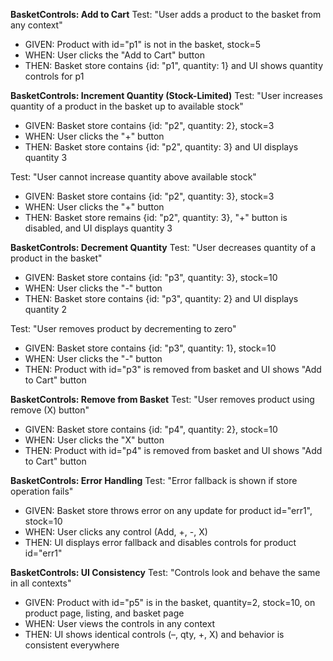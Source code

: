 **BasketControls: Add to Cart**
Test: "User adds a product to the basket from any context"

- GIVEN: Product with id="p1" is not in the basket, stock=5
- WHEN: User clicks the "Add to Cart" button
- THEN: Basket store contains {id: "p1", quantity: 1} and UI shows quantity controls for p1

**BasketControls: Increment Quantity (Stock-Limited)**
Test: "User increases quantity of a product in the basket up to available stock"

- GIVEN: Basket store contains {id: "p2", quantity: 2}, stock=3
- WHEN: User clicks the "+" button
- THEN: Basket store contains {id: "p2", quantity: 3} and UI displays quantity 3

Test: "User cannot increase quantity above available stock"

- GIVEN: Basket store contains {id: "p2", quantity: 3}, stock=3
- WHEN: User clicks the "+" button
- THEN: Basket store remains {id: "p2", quantity: 3}, "+" button is disabled, and UI displays quantity 3

**BasketControls: Decrement Quantity**
Test: "User decreases quantity of a product in the basket"

- GIVEN: Basket store contains {id: "p3", quantity: 3}, stock=10
- WHEN: User clicks the "-" button
- THEN: Basket store contains {id: "p3", quantity: 2} and UI displays quantity 2

Test: "User removes product by decrementing to zero"

- GIVEN: Basket store contains {id: "p3", quantity: 1}, stock=10
- WHEN: User clicks the "-" button
- THEN: Product with id="p3" is removed from basket and UI shows "Add to Cart" button

**BasketControls: Remove from Basket**
Test: "User removes product using remove (X) button"

- GIVEN: Basket store contains {id: "p4", quantity: 2}, stock=10
- WHEN: User clicks the "X" button
- THEN: Product with id="p4" is removed from basket and UI shows "Add to Cart" button

**BasketControls: Error Handling**
Test: "Error fallback is shown if store operation fails"

- GIVEN: Basket store throws error on any update for product id="err1", stock=10
- WHEN: User clicks any control (Add, +, -, X)
- THEN: UI displays error fallback and disables controls for product id="err1"

**BasketControls: UI Consistency**
Test: "Controls look and behave the same in all contexts"

- GIVEN: Product with id="p5" is in the basket, quantity=2, stock=10, on product page, listing, and basket page
- WHEN: User views the controls in any context
- THEN: UI shows identical controls (–, qty, +, X) and behavior is consistent everywhere
